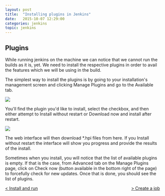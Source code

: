 ```yaml
---
layout: post
title:  "Installing plugins in Jenkins"
date:   2015-10-07 12:29:00
categories: jenkins
topic: jenkins
---
```


## Plugins

While running jenkins on the machine we can notice that we cannot run the builds as it is, yet. We need to install the respective plugins in order to avail the features which we will be using in the build.

The simplest way to install the plugins is by going to your installation's management screen and clicking Manage Plugins and go to the Available tab. 

<img src="{{site.baseurl}}/images/jenkins/plugins/jenkins-plugin.png"/>

You'll find the plugin you'd like to install, select the checkbox, and then either attempt to Install without restart or Download now and install after restart.

<img src="{{site.baseurl}}/images/jenkins/plugins/jenkins-plugin-1.png"/>

The web interface will then download *.hpi files from here. If you Install without restart the interface will show you progress and provide the results of the install.

Sometimes when you install, you will notice that the list of available plugins is empty. If that is the case, from Advanced tab on the Manage Plugins page, click on Check now (button available in the bottom right of the page) to forcefully check for new updates. Once that is done, you should see the list of plugins.

<a style="float:left" href="{{ post.url | prepend: site.baseurl }}jenkins/2015/10/07/install-and-run.html">< Install and run</a>

<a style="float:right" href="{{ post.url | prepend: site.baseurl }}jenkins/2015/10/07/create-job.html"> > Create a job</a>
